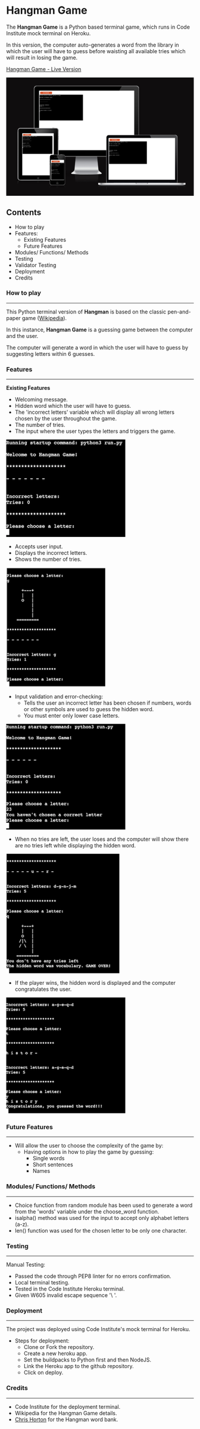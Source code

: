 # **Hangman Game**

The **Hangman Game** is a Python based terminal game, which runs in Code Institute mock terminal on Heroku.

In this version, the computer auto-generates a word from the library in which the user will have to guess before waisting all available tries which will result in losing the game.

[Hangman Game - Live Version](https://hangman-game-p3-python.herokuapp.com/)

![responsive](/assets/screenshots/responsive.png)

## **Contents**

- How to play
- Features:
  - Existing Features
  - Future Features
- Modules/ Functions/ Methods
- Testing
- Validator Testing
- Deployment
- Credits

### **How to play**
---

This Python terminal version of **Hangman** is based on the classic pen-and-paper game ([Wikipedia](https://en.wikipedia.org/wiki/Hangman_(game))).  

In this instance, **Hangman Game** is a guessing game between the computer and the user.  

The computer will generate a word in which the user will have to guess by suggesting letters within 6 guesses.  

### **Features**
---

**Existing Features**

- Welcoming message.
- Hidden word which the user will have to guess.
- The 'incorrect letters' variable which will display all wrong letters chosen by the user throughout the game.
- The number of tries.
- The input where the user types the letters and triggers the game. 

![main_screen](/assets/screenshots/main_screen.png) 

- Accepts user input.
- Displays the incorrect letters.
- Shows the number of tries. 

![maine_screen1](/assets/screenshots/main_screen1.png)


- Input validation and error-checking:
  - Tells the user an incorrect letter has been chosen if numbers, words or other symbols are used to guess the hidden word.
  - You must enter only lower case letters.

![main_screen2](/assets/screenshots/main_screen2.png)

- When no tries are left, the user loses and the computer will show there are no tries left while displaying the hidden word.

![main_screen3](/assets/screenshots/main_screen3.png)

- If the player wins, the hidden word is displayed and the computer congratulates the user.

![main_screen4](/assets/screenshots/main_screen4.png)

### **Future Features**
---

- Will allow the user to choose the complexity of the game by:
  - Having options in how to play the game by guessing:
    - Single words
    - Short sentences
    - Names

### **Modules/ Functions/ Methods**
---

- Choice function from random module has been used to generate a word from the 'words' variable under the choose_word function.
- isalpha() method was used for the input to accept only alphabet letters (a-z).
- len() function was used for the chosen letter to be only one character.

### **Testing**
---

Manual Testing:

- Passed the code through PEP8 linter for no errors confirmation.
- Local terminal testing.
- Tested in the Code Institute Heroku terminal.
- Given W605 invalid escape sequence '\ '.

### **Deployment**
---
The project was deployed using Code Institute's mock terminal for Heroku.
- Steps for deployment:
  - Clone or Fork the repository.
  - Create a new heroku app.
  - Set the buildpacks to Python first and then NodeJS.
  - Link the Heroku app to the github repository.
  - Click on deploy.

### **Credits**
---

- Code Institute for the deployment terminal.
- Wikipedia for the Hangman Game details.
- [Chris Horton](https://gist.github.com/chrishorton) for the Hangman word bank.

